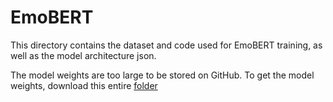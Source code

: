 # EmoBERT

This directory contains the dataset and code used for EmoBERT training, as well as the model architecture json. 

The model weights are too large to be stored on GitHub. To get the model weights, download this entire [folder](https://drive.google.com/drive/folders/1-LTXEh-xGuAyNCZbBqtbQ6rjoJKZUd56?usp=sharing)
